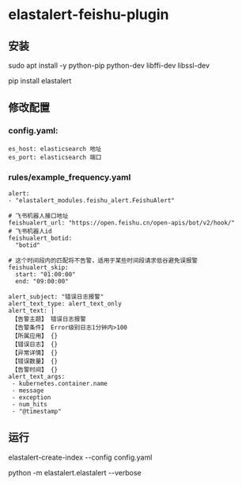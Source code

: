 # elastalert-feishu-plugin
## 安装
sudo apt install -y  python-pip python-dev libffi-dev libssl-dev

pip install elastalert
## 修改配置
### config.yaml:

``` 
es_host: elasticsearch 地址
es_port: elasticsearch 端口
```
### rules/example_frequency.yaml
``` 
alert:
- "elastalert_modules.feishu_alert.FeishuAlert"

# 飞书机器人接口地址
feishualert_url: "https://open.feishu.cn/open-apis/bot/v2/hook/"
# 飞书机器人id
feishualert_botid:
  "botid"
  
# 这个时间段内的匹配将不告警，适用于某些时间段请求低谷避免误报警
feishualert_skip:
  start: "01:00:00"
  end: "09:00:00"

alert_subject: "错误日志报警"
alert_text_type: alert_text_only
alert_text: |
 【告警主题】 错误日志报警
 【告警条件】 Error级别日志1分钟内>100
 【所属应用】 {}
 【错误日志】 {}
 【异常详情】 {}
 【错误数量】 {}
 【告警时间】 {}
alert_text_args:
 - kubernetes.container.name
 - message
 - exception
 - num_hits
 - "@timestamp"
```

## 运行
elastalert-create-index --config config.yaml

python -m elastalert.elastalert --verbose
